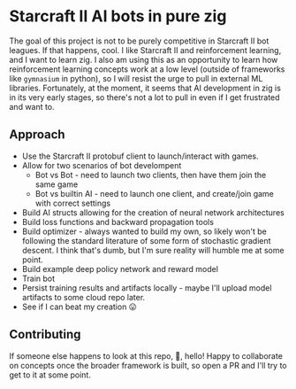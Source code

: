 # Starcraft II AI bots in pure zig

The goal of this project is not to be purely competitive in Starcraft II bot leagues. If that happens, cool.
I like Starcraft II and reinforcement learning, and I want to learn zig. I also am using this as an opportunity to learn how reinforcement learning
concepts work at a low level (outside of frameworks like `gymnasium` in python), so I will resist the urge to pull in external ML libraries.
Fortunately, at the moment, it seems that AI development in zig is in its very early stages, so there's not a lot to pull in even if I get
frustrated and want to.

## Approach

- Use the Starcraft II protobuf client to launch/interact with games.
- Allow for two scenarios of bot develompent
  - Bot vs Bot - need to launch two clients, then have them join the same game
  - Bot vs builtin AI - need to launch one client, and create/join game with correct settings
- Build AI structs allowing for the creation of neural network architectures
- Build loss functions and backward propagation tools
- Build optimizer - always wanted to build my own, so likely won't be following the standard literature of some form of stochastic gradient descent. I think that's dumb, but I'm sure reality will humble me at some point.
- Build example deep policy network and reward model
- Train bot
- Persist training results and artifacts locally - maybe I'll upload model artifacts to some cloud repo later.
- See if I can beat my creation 😛

## Contributing

If someone else happens to look at this repo, 👋, hello! Happy to collaborate on concepts once the broader framework is built, so open a PR and I'll try to get to it at some point.
